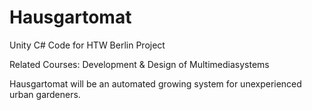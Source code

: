 # Hausgartomat
Unity C# Code for HTW Berlin Project

Related Courses: Development & Design of Multimediasystems

Hausgartomat will be an automated growing system for unexperienced urban gardeners.
